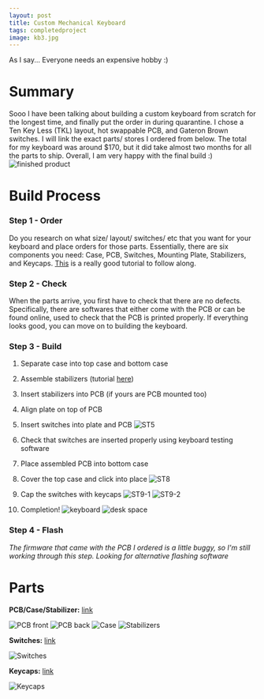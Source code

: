 ```yaml
---
layout: post
title: Custom Mechanical Keyboard
tags: completedproject
image: kb3.jpg
---
```



As I say... Everyone needs an expensive hobby :)


# Summary
Sooo I have been talking about building a custom keyboard from scratch for the longest time, and finally put the order in during quarantine. I chose a Ten Key Less (TKL) layout, hot swappable PCB, and Gateron Brown switches. I will link the exact parts/ stores I ordered from below. The total for my keyboard was around $170, but it did take almost two months for all the parts to ship. Overall, I am very happy with the final build :)
![finished product](https://github.com/stellaw1/stellaw1.github.io/blob/master/images/projects/kb3.JPG?raw=true)

# Build Process
### Step 1 - Order
Do you research on what size/ layout/ switches/ etc that you want for your keyboard and place orders for those parts. Essentially, there are six components you need: Case, PCB, Switches, Mounting Plate, Stabilizers, and Keycaps. [This](https://www.techspot.com/guides/1625-diy-build-your-own-mechanical-keyboard/) is a really good tutorial to follow along. 

### Step 2 - Check
When the parts arrive, you first have to check that there are no defects. Specifically, there are softwares that either come with the PCB or can be found online, used to check that the PCB is printed properly. If everything looks good, you can move on to building the keyboard. 

### Step 3 - Build
1) Separate case into top case and bottom case

2) Assemble stabilizers (tutorial [here](https://www.youtube.com/watch?v=D21Ocg9kVsU))

3) Insert stabilizers into PCB (if yours are PCB mounted too)

4) Align plate on top of PCB

5) Insert switches into plate and PCB
![ST5](https://github.com/stellaw1/stellaw1.github.io/blob/master/images/projects/kb13.jpg?raw=true)

6) Check that switches are inserted properly using keyboard testing software

7) Place assembled PCB into bottom case

8) Cover the top case and click into place
![ST8](https://github.com/stellaw1/stellaw1.github.io/blob/master/images/projects/kb18.JPG?raw=true)

9) Cap the switches with keycaps
![ST9-1](https://github.com/stellaw1/stellaw1.github.io/blob/master/images/projects/kb14.jpg?raw=true)
![ST9-2](https://github.com/stellaw1/stellaw1.github.io/blob/master/images/projects/kb20.jpg?raw=true)

10) Completion!
![keyboard](https://github.com/stellaw1/stellaw1.github.io/blob/master/images/projects/kb12.JPG?raw=true)
![desk space](https://github.com/stellaw1/stellaw1.github.io/blob/master/images/projects/kb16.jpg?raw=true)

### Step 4 - Flash 
*The firmware that came with the PCB I ordered is a little buggy, so I'm still working through this step. Looking for alternative flashing software*


# Parts
**PCB/Case/Stabilizer:** [link](https://www.aliexpress.com/item/33028638867.html?spm=a2g0o.cart.0.0.47ef3c00Im9sn9&gps-id=shopcart_buyagain&scm=1007.13440.139630.0&scm_id=1007.13440.139630.0&scm-url=1007.13440.139630.0&pvid=1f753d2f-7cb0-4624-8b02-38a994d4f980)

![PCB front](https://github.com/stellaw1/stellaw1.github.io/blob/master/images/projects/kb5.jpg?raw=true)
![PCB back](https://github.com/stellaw1/stellaw1.github.io/blob/master/images/projects/kb6.jpg?raw=true)
![Case](https://github.com/stellaw1/stellaw1.github.io/blob/master/images/projects/kb4.jpg?raw=true)
![Stabilizers](https://github.com/stellaw1/stellaw1.github.io/blob/master/images/projects/kb9.jpg?raw=true)

**Switches:** [link](https://www.aliexpress.com/item/32980039972.html?spm=a2g0s.9042311.0.0.39e54c4d75xyGK)

![Switches](https://github.com/stellaw1/stellaw1.github.io/blob/master/images/projects/kb7.jpg?raw=true)

**Keycaps:** [link](https://www.banggood.com/104-Key-Translucent-PBT-Keycaps-Matte-Texture-Keycap-Set-Color-Matching-for-Mechanical-Keyboard-p-1580724.html?rmmds=detail-left-hotproducts__3&ID=6157196&cur_warehouse=CN)

![Keycaps](https://github.com/stellaw1/stellaw1.github.io/blob/master/images/projects/kb10.jpg?raw=true)